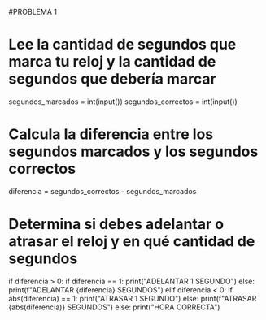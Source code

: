 #PROBLEMA 1 
# Lee la cantidad de segundos que marca tu reloj y la cantidad de segundos que debería marcar
segundos_marcados = int(input())
segundos_correctos = int(input())

# Calcula la diferencia entre los segundos marcados y los segundos correctos
diferencia = segundos_correctos - segundos_marcados

# Determina si debes adelantar o atrasar el reloj y en qué cantidad de segundos
if diferencia > 0:
    if diferencia == 1:
        print("ADELANTAR 1 SEGUNDO")
    else:
        print(f"ADELANTAR {diferencia} SEGUNDOS")
elif diferencia < 0:
    if abs(diferencia) == 1:
        print("ATRASAR 1 SEGUNDO")
    else:
        print(f"ATRASAR {abs(diferencia)} SEGUNDOS")
else:
    print("HORA CORRECTA")

